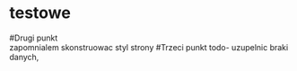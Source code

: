 # testowe

#Drugi punkt  
zapomnialem skonstruowac styl strony
#Trzeci punkt
todo- uzupelnic braki danych,
